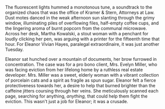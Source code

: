 The fluorescent lights hummed a monotonous tune, a soundtrack to the organized chaos that was the office of Kramer & Stern, Attorneys at Law. Dust motes danced in the weak afternoon sun slanting through the grimy window, illuminating piles of overflowing files, half-empty coffee cups, and the lingering aroma of burnt popcorn from the communal microwave. Across her desk, Martha Kowalski, a stout woman with a penchant for loudly clicking her pen, was arguing with a printer for the fifteenth time that hour. For Eleanor Vivian Hayes, paralegal extraordinaire, it was just another Tuesday.

Eleanor sat hunched over a mountain of documents, her brow furrowed in concentration. The case was for a pro bono client, Mrs. Evelyn Miller, who was facing eviction from her lifelong home by a ruthless real estate developer. Mrs. Miller was a sweet, elderly woman with a vibrant collection of porcelain cats and a spirit as fragile as spun sugar. Eleanor felt a fierce protectiveness towards her, a desire to help that burned brighter than the caffeine jitters coursing through her veins. She meticulously scanned each page, searching for anything, *anything,* that could help them fight the eviction. This wasn't just a job for Eleanor; it was a crusade.
